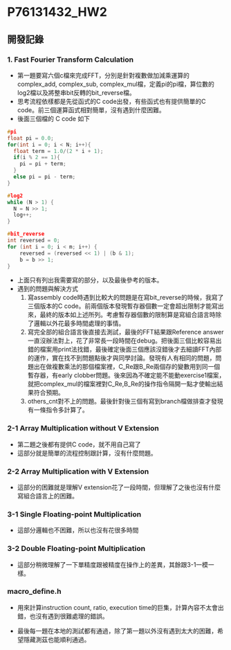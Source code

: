# P76131432_HW2
## 開發記錄
### 1. Fast Fourier Transform Calculation
- 第一題要寫六個c檔來完成FFT，分別是針對複數做加減乘運算的complex_add, complex_sub, complex_mul檔，定義pi的pi檔，算位數的log2檔以及將整串bit反轉的bit_reverse檔。
- 思考流程依樣都是先從函式的C code出發，有些函式也有提供簡單的C code。前三個運算函式相對簡單，沒有遇到什麼困難。
- 後面三個檔的 C code 如下
```c
#pi
float pi = 0.0;
for(int i = 0; i < N; i++){
  float term = 1.0/(2 * i + 1);
  if(i % 2 == 1){
    pi = pi + term;
  }
  else pi = pi - term;
}

#log2
while (N > 1) {
  N = N >> 1;  
  log++;
}

#bit_reverse
int reversed = 0;
for (int i = 0; i < m; i++) {
    reversed = (reversed << 1) | (b & 1);
    b = b >> 1; 
}
```
- 上面只有列出我需要寫的部分，以及最後參考的版本。
- 遇到的問題與解決方式
  1. 寫assembly code時遇到比較大的問題是在寫bit_reverse的時候，我寫了三個版本的C code。前兩個版本發現暫存器個數一定會超出限制才能寫出來，最終的版本如上述所列。考慮暫存器個數的限制算是寫組合語言時除了邏輯以外花最多時間處理的事情。
  2. 寫完全部的組合語言後直接去測試，最後的FFT結果跟Reference answer一直沒辦法對上，花了非常長一段時間在debug。把後面三個比較容易出錯的檔案用print法找錯，最後確定後面三個應該沒錯後才去細讀FFT內部的運作，實在找不到問題點後才與同學討論。發現有人有相同的問題，問題出在做複數乘法的那個檔案裡，C_Re跟B_Re兩個存的變數用到同一個暫存器，有early clobber問題。後來因為不確定能不能動exercise1檔案，就把complex_mul的檔案裡對C_Re,B_Re的操作指令隔開一點才使輸出結果符合預期。
  3. others_cnt對不上的問題。最後針對後三個有寫到branch檔做排查才發現有一條指令多計算了。
### 2-1 Array Multiplication without V Extension
- 第二題之後都有提供C code，就不用自己寫了
- 這部分就是簡單的流程控制跟計算，沒有什麼問題。
### 2-2 Array Multiplication with V Extension
- 這部分的困難就是理解V extension花了一段時間，但理解了之後也沒有什麼寫組合語言上的困難。
### 3-1 Single Floating-point Multiplication
- 這部分邏輯也不困難，所以也沒有花很多時間
### 3-2 Double Floating-point Multiplication
- 這部分稍微理解了一下單精度跟被精度在操作上的差異，其餘跟3-1一模一樣。
### macro_define.h
- 用來計算instruction count, ratio, execution time的巨集，計算內容不太會出錯，也沒有遇到很難處理的錯誤。

- 最後每一題在本地的測試都有通過，除了第一題以外沒有遇到太大的困難，希望隱藏測茲也能順利通過。
